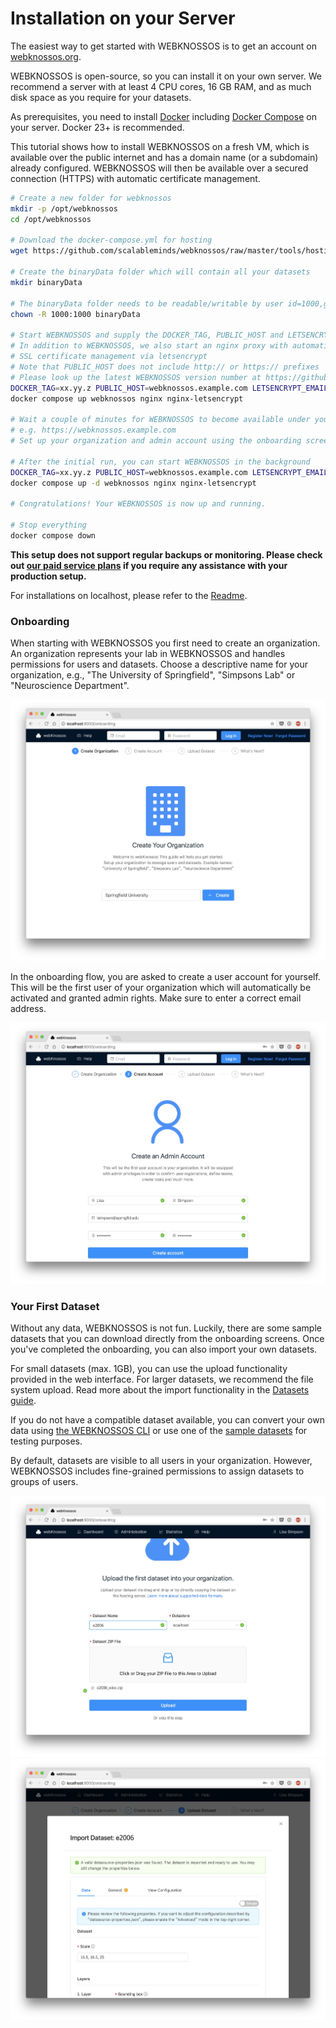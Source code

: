 # Installation on your Server
The easiest way to get started with WEBKNOSSOS is to get an account on [webknossos.org](https://webknossos.org).

WEBKNOSSOS is open-source, so you can install it on your own server.
We recommend a server with at least 4 CPU cores, 16 GB RAM, and as much disk space as you require for your datasets.

As prerequisites, you need to install [Docker](https://docs.docker.com/desktop/install/linux-install/) including [Docker Compose](https://docs.docker.com/compose/reference/) on your server. Docker 23+ is recommended.

This tutorial shows how to install WEBKNOSSOS on a fresh VM, which is available over the public internet and has a domain name (or a subdomain) already configured.
WEBKNOSSOS will then be available over a secured connection (HTTPS) with automatic certificate management.

```bash
# Create a new folder for webknossos
mkdir -p /opt/webknossos
cd /opt/webknossos

# Download the docker-compose.yml for hosting
wget https://github.com/scalableminds/webknossos/raw/master/tools/hosting/docker-compose.yml

# Create the binaryData folder which will contain all your datasets
mkdir binaryData

# The binaryData folder needs to be readable/writable by user id=1000,gid=1000
chown -R 1000:1000 binaryData

# Start WEBKNOSSOS and supply the DOCKER_TAG, PUBLIC_HOST and LETSENCRYPT_EMAIL variables
# In addition to WEBKNOSSOS, we also start an nginx proxy with automatic 
# SSL certificate management via letsencrypt
# Note that PUBLIC_HOST does not include http:// or https:// prefixes
# Please look up the latest WEBKNOSSOS version number at https://github.com/scalableminds/webknossos/releases
DOCKER_TAG=xx.yy.z PUBLIC_HOST=webknossos.example.com LETSENCRYPT_EMAIL=admin@example.com \
docker compose up webknossos nginx nginx-letsencrypt

# Wait a couple of minutes for WEBKNOSSOS to become available under your domain
# e.g. https://webknossos.example.com
# Set up your organization and admin account using the onboarding screens (see below)

# After the initial run, you can start WEBKNOSSOS in the background
DOCKER_TAG=xx.yy.z PUBLIC_HOST=webknossos.example.com LETSENCRYPT_EMAIL=admin@example.com \
docker compose up -d webknossos nginx nginx-letsencrypt

# Congratulations! Your WEBKNOSSOS is now up and running.

# Stop everything
docker compose down
```

**This setup does not support regular backups or monitoring.
    Please check out [our paid service plans](https://webknossos.org/pricing) if you require any assistance with your production setup.**

For installations on localhost, please refer to the [Readme](https://github.com/scalableminds/webknossos#docker).

### Onboarding
When starting with WEBKNOSSOS you first need to create an organization.
An organization represents your lab in WEBKNOSSOS and handles permissions for users and datasets.
Choose a descriptive name for your organization, e.g., "The University of Springfield", "Simpsons Lab" or "Neuroscience Department".

![Create your organization](./images/onboarding_organization.jpeg)

In the onboarding flow, you are asked to create a user account for yourself.
This will be the first user of your organization which will automatically be activated and granted admin rights.
Make sure to enter a correct email address.

![Create your first user](./images/onboarding_user.jpeg)


### Your First Dataset
Without any data, WEBKNOSSOS is not fun.
Luckily, there are some sample datasets that you can download directly from the onboarding screens.
Once you've completed the onboarding, you can also import your own datasets.

For small datasets (max. 1GB), you can use the upload functionality provided in the web interface.
For larger datasets, we recommend the file system upload.
Read more about the import functionality in the [Datasets guide](./datasets.md).

If you do not have a compatible dataset available, you can convert your own data using [the WEBKNOSSOS CLI](https://docs.webknossos.org/cli/) or use one of the [sample datasets](./datasets.md#sample-datasets) for testing purposes.

By default, datasets are visible to all users in your organization.
However, WEBKNOSSOS includes fine-grained permissions to assign datasets to groups of users.

![Upload your first dataset](./images/onboarding_data1.jpeg)
![Confirm the detected dataset properties](./images/onboarding_data2.jpeg)
